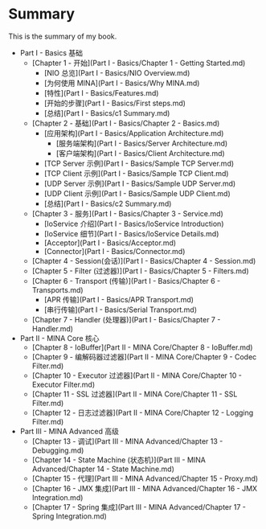 # Summary

This is the summary of my book.

* Part I - Basics 基础
	* [Chapter 1 - 开始](Part I - Basics/Chapter 1 - Getting Started.md)
		* [NIO 总览](Part I - Basics/NIO Overview.md)
		* [为何使用 MINA](Part I - Basics/Why MINA.md)
		* [特性](Part I - Basics/Features.md)
		* [开始的步骤](Part I - Basics/First steps.md)
		* [总结](Part I - Basics/c1 Summary.md)
 	* [Chapter 2 - 基础](Part I - Basics/Chapter 2 - Basics.md)
		* [应用架构](Part I - Basics/Application Architecture.md)
			* [服务端架构](Part I - Basics/Server Architecture.md)
			* [客户端架构](Part I - Basics/Client Architecture.md)
		* [TCP Server 示例](Part I - Basics/Sample TCP Server.md)
		* [TCP Client 示例](Part I - Basics/Sample TCP Client.md)
		* [UDP Server 示例](Part I - Basics/Sample UDP Server.md)
		* [UDP Client 示例](Part I - Basics/Sample UDP Client.md)
		* [总结](Part I - Basics/c2 Summary.md)
 	* [Chapter 3 - 服务](Part I - Basics/Chapter 3 - Service.md)
		* [IoService 介绍](Part I - Basics/IoService Introduction)
		* [IoService 细节](Part I - Basics/IoService Details.md)
		* [Acceptor](Part I - Basics/Acceptor.md)
		* [Connector](Part I - Basics/Connector.md)
 	* [Chapter 4 - Session(会话)](Part I - Basics/Chapter 4 - Session.md)
 	* [Chapter 5 - Filter (过滤器)](Part I - Basics/Chapter 5 - Filters.md)
 	* [Chapter 6 - Transport (传输)](Part I - Basics/Chapter 6 - Transports.md)
		* [APR 传输](Part I - Basics/APR Transport.md)
		* [串行传输](Part I - Basics/Serial Transport.md)
 	* [Chapter 7 - Handler (处理器)](Part I - Basics/Chapter 7 - Handler.md)
* Part II - MINA Core 核心
	* [Chapter 8 - IoBuffer](Part II - MINA Core/Chapter 8 - IoBuffer.md) 
	* [Chapter 9 - 编解码器过滤器](Part II - MINA Core/Chapter 9 - Codec Filter.md) 
	* [Chapter 10 - Executor 过滤器](Part II - MINA Core/Chapter 10 - Executor Filter.md) 
	* [Chapter 11 - SSL 过滤器](Part II - MINA Core/Chapter 11 - SSL Filter.md) 
	* [Chapter 12 - 日志过滤器](Part II - MINA Core/Chapter 12 - Logging Filter.md) 
* Part III - MINA Advanced 高级
	* [Chapter 13 - 调试](Part III - MINA Advanced/Chapter 13 - Debugging.md) 
	* [Chapter 14 - State Machine (状态机)](Part III - MINA Advanced/Chapter 14 - State Machine.md) 
	* [Chapter 15 - 代理](Part III - MINA Advanced/Chapter 15 - Proxy.md) 
	* [Chapter 16 - JMX 集成](Part III - MINA Advanced/Chapter 16 - JMX Integration.md) 
	* [Chapter 17 - Spring 集成](Part III - MINA Advanced/Chapter 17 - Spring Integration.md) 

